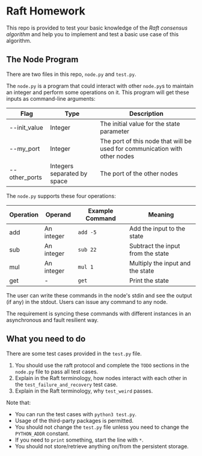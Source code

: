 
# Raft Homework

This repo is provided to test your basic knowledge of the *Raft consensus algorithm* and help you to implement and test a basic use case of this algorithm.

## The Node Program

There are two files in this repo, `node.py` and `test.py`.

The `node.py` is a program that could interact with other `node.py`s to maintain an integer and perform some operations on it. This program will get these inputs as command-line arguments:

| Flag | Type | Description |
|------|------|-------------|
| --init_value | Integer | The initial value for the state parameter |
| --my_port | Integer | The port of this node that will be used for communication with other nodes |
| --other_ports | Integers separated by space | The port of the other nodes |

The `node.py` supports these four operations:

| Operation | Operand | Example Command | Meaning |
|----------|----------|---------|------|
| add | An integer | `add -5` | Add the input to the state
| sub | An integer | `sub 22` | Subtract the input from the state
| mul | An integer | `mul 1` | Multiply the input and the state
| get | - | `get` | Print the state


The user can write these commands in the node's stdin and see the output (if any) in the stdout. Users can issue any command to any node.

The requirement is syncing these commands with different instances in an asynchronous and fault resilient way.

## What you need to do

There are some test cases provided in the `test.py` file.

1.  You should use the raft protocol and complete the `TODO` sections in the `node.py` file to pass all test cases.
2.  Explain in the Raft terminology, how nodes interact with each other in the `test_failure_and_recovery` test case.
3.  Explain in the Raft terminology, why `test_weird` passes.


Note that:
+ You can run the test cases with `python3 test.py`.
+ Usage of the third-party packages is permitted.
+ You should not change the `test.py` file unless you need to change the `PYTHON_ADDR` constant.
+ If you need to `print` something, start the line with `*`.
+ You should not store/retrieve anything on/from the persistent storage.
